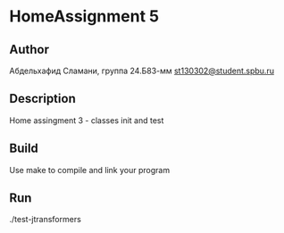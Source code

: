 # HomeAssignment 5
## Author

Абдельхафид Сламани, группа 24.Б83-мм
st130302@student.spbu.ru
## Description
Home assingment 3 - classes init and test 
## Build
Use make to compile and link your program
## Run 
./test-jtransformers